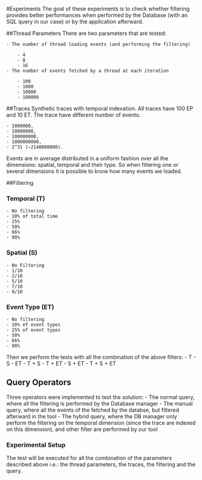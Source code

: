 #Experiments
The goal of these experiments is to check whether filtering provides better performances when performed by the Database (with an SQL query in our case) or by the application afterward. 

##Thread Parameters
There are two parameters that are tested: 

	- The number of thread loading events (and performing the filtering)
	
		- 4
		- 8
		- 16
	- The number of events fetched by a thread at each iteration
	
		- 100
		- 1000
		- 10000
		- 100000

##Traces
Synthetic traces with temporal indexation. All traces have 100 EP and 10 ET. The trace have different number of events: 

	- 1000000, 
	- 10000000,
	- 100000000,
	- 1000000000,
	- 2^31 (~2140000000).
Events are in average distributed in a uniform fashion over all the dimensions: spatial, temporal and their type. So when filtering one or several dimensions it is possible to know how many events we loaded.

##Filtering
### Temporal (T)
	- No filtering
	- 10% of total time
	- 25%
	- 50%
	- 66%
	- 90%
	
### Spatial (S)
	- No Filtering
	- 1/10
	- 2/10
	- 5/10
	- 7/10
	- 9/10
	
### Event Type (ET)
	- No filtering
	- 10% ef event types
	- 25% of event types
	- 50% 
	- 66%
	- 90%
	
Then we perform the tests with all the combination of the above filters:
	- T
	- S
	- ET
	- T + S
	- T + ET 
	- S + ET
	- T + S + ET

## Query Operators
Three operators were implemented to test the solution:
	- The normal query, where all the filtering is performed by the Database manager
	- The manual query, where all the events of the fetched by the databse, but filtered afterward in the tool
	- The hybrid query, where the DB manager only perform the filtering on the temporal dimension (since the trace are indexed on this dimension), and other filter are performed by our tool 
	
### Experimental Setup
The test will be executed for all the combination of the parameters described above i.e.: the thread parameters, the traces, the filtering and the query.

